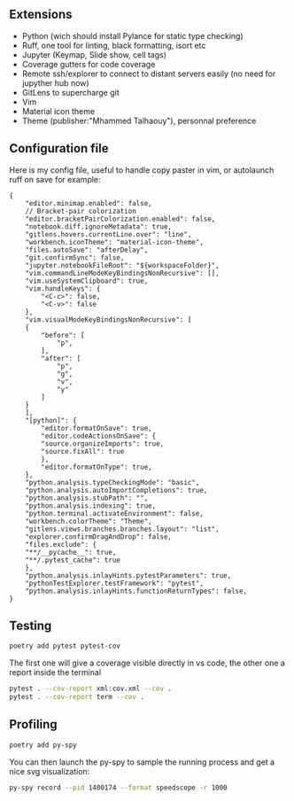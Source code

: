 ## Extensions
- Python (wich should install Pylance for static type checking)
- Ruff, one tool for linting, black formatting, isort etc
- Jupyter (Keymap, Slide show, cell tags)
- Coverage gutters for code coverage
- Remote ssh/explorer to connect to distant servers easily (no need for jupyther hub now)
- GitLens to supercharge git
- Vim
- Material icon theme
- Theme (publisher:"Mhammed Talhaouy"), personnal preference

## Configuration file
Here is my config file,  useful to handle copy paster in vim, or autolaunch ruff on save for example:
```
{
	"editor.minimap.enabled": false,  
	// Bracket-pair colorization  
	"editor.bracketPairColorization.enabled": false,  
	"notebook.diff.ignoreMetadata": true,  
	"gitlens.hovers.currentLine.over": "line",  
	"workbench.iconTheme": "material-icon-theme",  
	"files.autoSave": "afterDelay",  
	"git.confirmSync": false,  
	"jupyter.notebookFileRoot": "${workspaceFolder}",  
	"vim.commandLineModeKeyBindingsNonRecursive": [],  
	"vim.useSystemClipboard": true,  
	"vim.handleKeys": {  
		"<C-c>": false,  
		"<C-v>": false  
	},  
	"vim.visualModeKeyBindingsNonRecursive": [  
	{  
		"before": [  
			"p",  
		],  
		"after": [  
			"p",  
			"g",  
			"v",  
			"y"  
		]  
	}  
	],  
	"[python]": {  
		"editor.formatOnSave": true,  
		"editor.codeActionsOnSave": {  
		"source.organizeImports": true,  
		"source.fixAll": true  
		},  
		"editor.formatOnType": true,  
	},  
	"python.analysis.typeCheckingMode": "basic",  
	"python.analysis.autoImportCompletions": true,  
	"python.analysis.stubPath": "",  
	"python.analysis.indexing": true,  
	"python.terminal.activateEnvironment": false,  
	"workbench.colorTheme": "Theme",  
	"gitlens.views.branches.branches.layout": "list",  
	"explorer.confirmDragAndDrop": false,  
	"files.exclude": {  
	"**/__pycache__": true,  
	"**/.pytest_cache": true  
	},  
	"python.analysis.inlayHints.pytestParameters": true,  
	"pythonTestExplorer.testFramework": "pytest",  
	"python.analysis.inlayHints.functionReturnTypes": false,  
}  
```

## Testing
``` bash
poetry add pytest pytest-cov
```  
The first one will give a coverage visible directly in vs code, the other one a report inside the terminal
```bash
pytest . --cov-report xml:cov.xml --cov .
pytest . --cov-report term --cov .
```  

## Profiling
``` bash
poetry add py-spy
```  
You can then launch the py-spy to sample the running process and get a nice svg visualization:  
``` bash
py-spy record --pid 1400174 --format speedscope -r 1000
```
